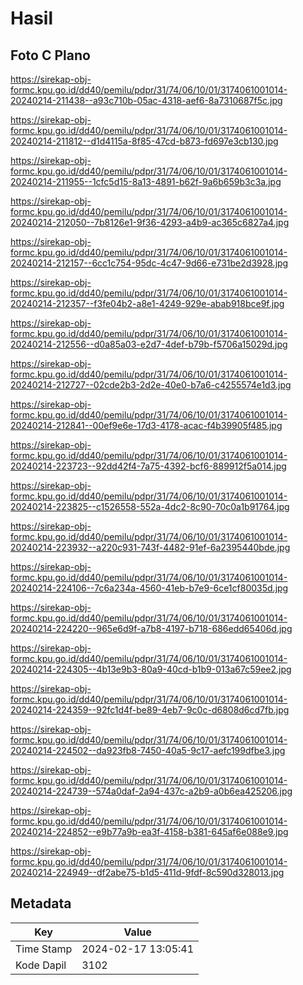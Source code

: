 # Hasil

## Foto C Plano

https://sirekap-obj-formc.kpu.go.id/dd40/pemilu/pdpr/31/74/06/10/01/3174061001014-20240214-211438--a93c710b-05ac-4318-aef6-8a7310687f5c.jpg

https://sirekap-obj-formc.kpu.go.id/dd40/pemilu/pdpr/31/74/06/10/01/3174061001014-20240214-211812--d1d4115a-8f85-47cd-b873-fd697e3cb130.jpg

https://sirekap-obj-formc.kpu.go.id/dd40/pemilu/pdpr/31/74/06/10/01/3174061001014-20240214-211955--1cfc5d15-8a13-4891-b62f-9a6b659b3c3a.jpg

https://sirekap-obj-formc.kpu.go.id/dd40/pemilu/pdpr/31/74/06/10/01/3174061001014-20240214-212050--7b8126e1-9f36-4293-a4b9-ac365c6827a4.jpg

https://sirekap-obj-formc.kpu.go.id/dd40/pemilu/pdpr/31/74/06/10/01/3174061001014-20240214-212157--6cc1c754-95dc-4c47-9d66-e731be2d3928.jpg

https://sirekap-obj-formc.kpu.go.id/dd40/pemilu/pdpr/31/74/06/10/01/3174061001014-20240214-212357--f3fe04b2-a8e1-4249-929e-abab918bce9f.jpg

https://sirekap-obj-formc.kpu.go.id/dd40/pemilu/pdpr/31/74/06/10/01/3174061001014-20240214-212556--d0a85a03-e2d7-4def-b79b-f5706a15029d.jpg

https://sirekap-obj-formc.kpu.go.id/dd40/pemilu/pdpr/31/74/06/10/01/3174061001014-20240214-212727--02cde2b3-2d2e-40e0-b7a6-c4255574e1d3.jpg

https://sirekap-obj-formc.kpu.go.id/dd40/pemilu/pdpr/31/74/06/10/01/3174061001014-20240214-212841--00ef9e6e-17d3-4178-acac-f4b39905f485.jpg

https://sirekap-obj-formc.kpu.go.id/dd40/pemilu/pdpr/31/74/06/10/01/3174061001014-20240214-223723--92dd42f4-7a75-4392-bcf6-889912f5a014.jpg

https://sirekap-obj-formc.kpu.go.id/dd40/pemilu/pdpr/31/74/06/10/01/3174061001014-20240214-223825--c1526558-552a-4dc2-8c90-70c0a1b91764.jpg

https://sirekap-obj-formc.kpu.go.id/dd40/pemilu/pdpr/31/74/06/10/01/3174061001014-20240214-223932--a220c931-743f-4482-91ef-6a2395440bde.jpg

https://sirekap-obj-formc.kpu.go.id/dd40/pemilu/pdpr/31/74/06/10/01/3174061001014-20240214-224106--7c6a234a-4560-41eb-b7e9-6ce1cf80035d.jpg

https://sirekap-obj-formc.kpu.go.id/dd40/pemilu/pdpr/31/74/06/10/01/3174061001014-20240214-224220--965e6d9f-a7b8-4197-b718-686edd65406d.jpg

https://sirekap-obj-formc.kpu.go.id/dd40/pemilu/pdpr/31/74/06/10/01/3174061001014-20240214-224305--4b13e9b3-80a9-40cd-b1b9-013a67c59ee2.jpg

https://sirekap-obj-formc.kpu.go.id/dd40/pemilu/pdpr/31/74/06/10/01/3174061001014-20240214-224359--92fc1d4f-be89-4eb7-9c0c-d6808d6cd7fb.jpg

https://sirekap-obj-formc.kpu.go.id/dd40/pemilu/pdpr/31/74/06/10/01/3174061001014-20240214-224502--da923fb8-7450-40a5-9c17-aefc199dfbe3.jpg

https://sirekap-obj-formc.kpu.go.id/dd40/pemilu/pdpr/31/74/06/10/01/3174061001014-20240214-224739--574a0daf-2a94-437c-a2b9-a0b6ea425206.jpg

https://sirekap-obj-formc.kpu.go.id/dd40/pemilu/pdpr/31/74/06/10/01/3174061001014-20240214-224852--e9b77a9b-ea3f-4158-b381-645af6e088e9.jpg

https://sirekap-obj-formc.kpu.go.id/dd40/pemilu/pdpr/31/74/06/10/01/3174061001014-20240214-224949--df2abe75-b1d5-411d-9fdf-8c590d328013.jpg


## Metadata

| Key        | Value               |
| ---------- | ------------------- |
| Time Stamp | 2024-02-17 13:05:41 |
| Kode Dapil | 3102                |



